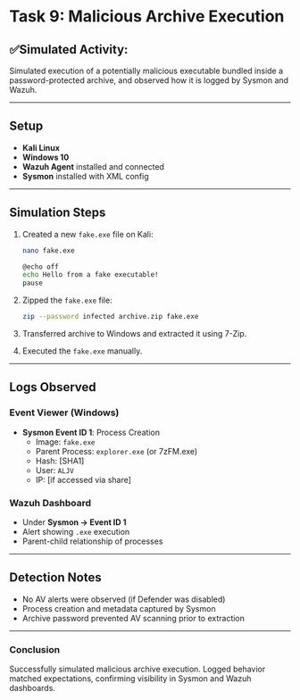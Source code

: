 # Task 9: Malicious Archive Execution

## ✅Simulated Activity:
Simulated execution of a potentially malicious executable bundled inside a password-protected archive, and observed how it is logged by Sysmon and Wazuh.

---

## Setup
- **Kali Linux**
- **Windows 10**
- **Wazuh Agent** installed and connected
- **Sysmon** installed with XML config

---

## Simulation Steps

1. Created a new `fake.exe` file on Kali:
   ```bash
   nano fake.exe
   
   @echo off
   echo Hello from a fake executable!
   pause
   ```

2. Zipped the `fake.exe` file:
   ```bash
   zip --password infected archive.zip fake.exe
   ```

3. Transferred archive to Windows and extracted it using 7-Zip.

4. Executed the `fake.exe` manually.

---

## Logs Observed

### Event Viewer (Windows)
- **Sysmon Event ID 1**: Process Creation
  - Image: `fake.exe`
  - Parent Process: `explorer.exe` (or 7zFM.exe)
  - Hash: [SHA1]
  - User: `ALJV`
  - IP: [if accessed via share]

### Wazuh Dashboard
- Under **Sysmon → Event ID 1**
- Alert showing `.exe` execution
- Parent-child relationship of processes

---

## Detection Notes
- No AV alerts were observed (if Defender was disabled)
- Process creation and metadata captured by Sysmon
- Archive password prevented AV scanning prior to extraction

---

### Conclusion
Successfully simulated malicious archive execution. Logged behavior matched expectations, confirming visibility in Sysmon and Wazuh dashboards.

